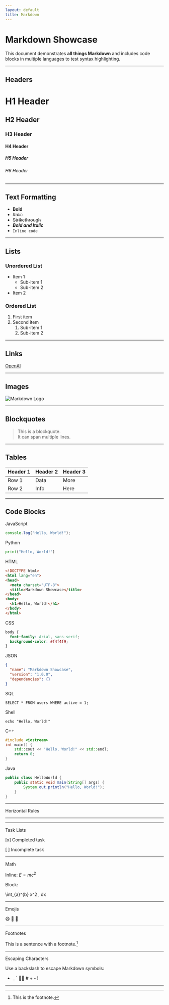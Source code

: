 ```yaml
---
layout: default
title: Markdown 
---
```

# Markdown Showcase

This document demonstrates **all things Markdown** and includes code blocks in multiple languages to test syntax highlighting.

---

## Headers

# H1 Header
## H2 Header
### H3 Header
#### H4 Header
##### H5 Header
###### H6 Header

---

## Text Formatting

- **Bold**
- *Italic*
- ~~Strikethrough~~
- **_Bold and Italic_**
- `Inline code`

---

## Lists

### Unordered List
- Item 1
  - Sub-item 1
  - Sub-item 2
- Item 2

### Ordered List
1. First item
2. Second item
   1. Sub-item 1
   2. Sub-item 2

---

## Links

[OpenAI](https://openai.com)

---

## Images

![Markdown Logo](https://markdown-here.com/img/icon256.png)

---

## Blockquotes

> This is a blockquote.  
> It can span multiple lines.

---

## Tables

| Header 1 | Header 2 | Header 3 |
|----------|----------|----------|
| Row 1    | Data     | More     |
| Row 2    | Info     | Here     |

---

## Code Blocks

JavaScript
```javascript
console.log("Hello, World!");
```
Python
```python
print("Hello, World!")
```
HTML
```html
<!DOCTYPE html>
<html lang="en">
<head>
  <meta charset="UTF-8">
  <title>Markdown Showcase</title>
</head>
<body>
  <h1>Hello, World!</h1>
</body>
</html>
```
CSS
```css
body {
  font-family: Arial, sans-serif;
  background-color: #f4f4f9;
}
```
JSON
```json
{
  "name": "Markdown Showcase",
  "version": "1.0.0",
  "dependencies": {}
}
```
SQL
```
SELECT * FROM users WHERE active = 1;
```
Shell
```shell
echo "Hello, World!"
```
C++
```c++
#include <iostream>
int main() {
    std::cout << "Hello, World!" << std::endl;
    return 0;
}
```
Java
```java
public class HelloWorld {
    public static void main(String[] args) {
        System.out.println("Hello, World!");
    }
}
```

---

Horizontal Rules


---


---

Task Lists

[x] Completed task

[ ] Incomplete task



---

Math

Inline: $E = mc^2$

Block:

\int_{a}^{b} x^2 \, dx


---

Emojis

:smile: :rocket: :tada:


---

Footnotes

This is a sentence with a footnote.[^1]

[^1]: This is the footnote.


---

Escaping Characters

Use a backslash to escape Markdown symbols:
* _ `  # + - !


---
